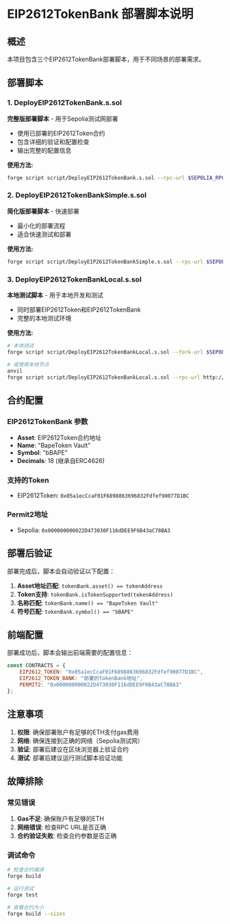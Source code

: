 # EIP2612TokenBank 部署脚本说明

## 概述

本项目包含三个EIP2612TokenBank部署脚本，用于不同场景的部署需求。

## 部署脚本

### 1. DeployEIP2612TokenBank.s.sol
**完整版部署脚本** - 用于Sepolia测试网部署
- 使用已部署的EIP2612Token合约
- 包含详细的验证和配置检查
- 输出完整的配置信息

**使用方法:**
```bash
forge script script/DeployEIP2612TokenBank.s.sol --rpc-url $SEPOLIA_RPC_URL --broadcast --verify
```

### 2. DeployEIP2612TokenBankSimple.s.sol
**简化版部署脚本** - 快速部署
- 最小化的部署流程
- 适合快速测试和部署

**使用方法:**
```bash
forge script script/DeployEIP2612TokenBankSimple.s.sol --rpc-url $SEPOLIA_RPC_URL --broadcast
```

### 3. DeployEIP2612TokenBankLocal.s.sol
**本地测试脚本** - 用于本地开发和测试
- 同时部署EIP2612Token和EIP2612TokenBank
- 完整的本地测试环境

**使用方法:**
```bash
# 本地测试
forge script script/DeployEIP2612TokenBankLocal.s.sol --fork-url $SEPOLIA_RPC_URL

# 或使用本地节点
anvil
forge script script/DeployEIP2612TokenBankLocal.s.sol --rpc-url http://localhost:8545 --broadcast
```

## 合约配置

### EIP2612TokenBank 参数
- **Asset**: EIP2612Token合约地址
- **Name**: "BapeToken Vault"
- **Symbol**: "bBAPE"
- **Decimals**: 18 (继承自ERC4626)

### 支持的Token
- EIP2612Token: `0x05a1ecCcaF01F6898863696832Fdfef90077D1BC`

### Permit2地址
- Sepolia: `0x000000000022D473030F116dDEE9F6B43aC78BA3`

## 部署后验证

部署完成后，脚本会自动验证以下配置：

1. **Asset地址匹配**: `tokenBank.asset() == tokenAddress`
2. **Token支持**: `tokenBank.isTokenSupported(tokenAddress)`
3. **名称匹配**: `tokenBank.name() == "BapeToken Vault"`
4. **符号匹配**: `tokenBank.symbol() == "bBAPE"`

## 前端配置

部署成功后，脚本会输出前端需要的配置信息：

```javascript
const CONTRACTS = {
    EIP2612_TOKEN: "0x05a1ecCcaF01F6898863696832Fdfef90077D1BC",
    EIP2612_TOKEN_BANK: "部署的TokenBank地址",
    PERMIT2: "0x000000000022D473030F116dDEE9F6B43aC78BA3"
};
```

## 注意事项

1. **权限**: 确保部署账户有足够的ETH支付gas费用
2. **网络**: 确保连接到正确的网络（Sepolia测试网）
3. **验证**: 部署后建议在区块浏览器上验证合约
4. **测试**: 部署后建议运行测试脚本验证功能

## 故障排除

### 常见错误
1. **Gas不足**: 确保账户有足够的ETH
2. **网络错误**: 检查RPC URL是否正确
3. **合约验证失败**: 检查合约参数是否正确

### 调试命令
```bash
# 检查合约编译
forge build

# 运行测试
forge test

# 查看合约大小
forge build --sizes
``` 